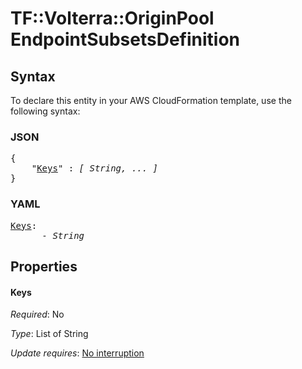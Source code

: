 # TF::Volterra::OriginPool EndpointSubsetsDefinition

## Syntax

To declare this entity in your AWS CloudFormation template, use the following syntax:

### JSON

<pre>
{
    "<a href="#keys" title="Keys">Keys</a>" : <i>[ String, ... ]</i>
}
</pre>

### YAML

<pre>
<a href="#keys" title="Keys">Keys</a>: <i>
      - String</i>
</pre>

## Properties

#### Keys

_Required_: No

_Type_: List of String

_Update requires_: [No interruption](https://docs.aws.amazon.com/AWSCloudFormation/latest/UserGuide/using-cfn-updating-stacks-update-behaviors.html#update-no-interrupt)

